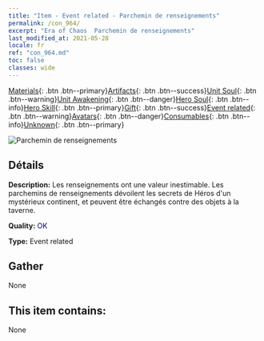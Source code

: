 ```yaml
---
title: "Item - Event related - Parchemin de renseignements"
permalink: /con_964/
excerpt: "Era of Chaos  Parchemin de renseignements"
last_modified_at: 2021-05-28
locale: fr
ref: "con_964.md"
toc: false
classes: wide
---
```

 [Materials](/ItemsFR/){: .btn .btn--primary}[Artifacts](/ItemsFR/Artifacts/){: .btn .btn--success}[Unit Soul](/ItemsFR/UnitSoul/){: .btn .btn--warning}[Unit Awakening](/ItemsFR/UnitAwakening/){: .btn .btn--danger}[Hero Soul](/ItemsFR/HeroSoul/){: .btn .btn--info}[Hero Skill](/ItemsFR/HeroSkill/){: .btn .btn--primary}[Gift](/ItemsFR/Gift/){: .btn .btn--success}[Event related](/ItemsFR/Events/){: .btn .btn--warning}[Avatars](/ItemsFR/Avatars/){: .btn .btn--danger}[Consumables](/ItemsFR/Consumables/){: .btn .btn--info}[Unknown](/ItemsFR/Unknown/){: .btn .btn--primary}

 ![Parchemin de renseignements](/images/t/i_40900.png)

## Détails
 **Description:** Les renseignements ont une valeur inestimable. Les parchemins de renseignements dévoilent les secrets de Héros d'un mystérieux continent, et peuvent être échangés contre des objets à la taverne.

 **Quality:** <span style="color: #000080">OK</span>

 **Type:** Event related

## Gather

  None

## This item contains:

  None

